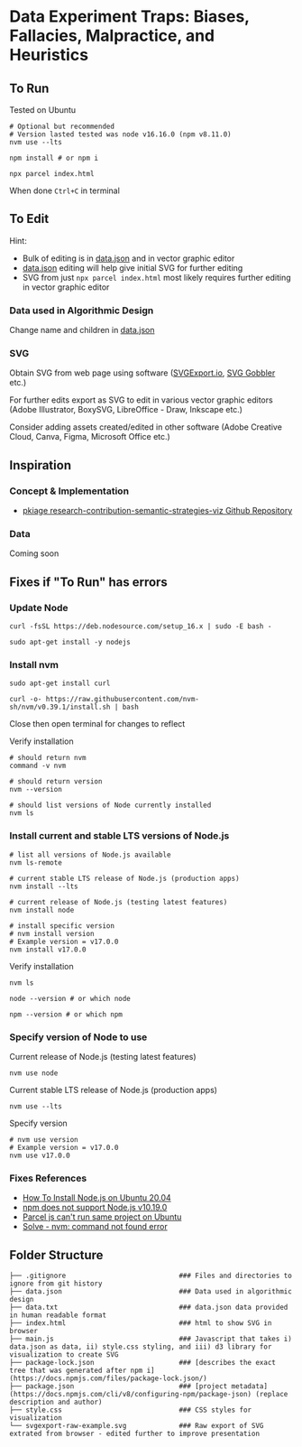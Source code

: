 # Data Experiment Traps: Biases, Fallacies, Malpractice, and Heuristics

## To Run

Tested on Ubuntu

```shell
# Optional but recommended
# Version lasted tested was node v16.16.0 (npm v8.11.0)
nvm use --lts
```

```shell
npm install # or npm i
```

```
npx parcel index.html
```

When done `Ctrl+C` in terminal

## To Edit

Hint: 
- Bulk of editing is in [data.json](https://github.com/pkiage/research-contribution/blob/master/data.json) and in vector graphic editor
- [data.json](https://github.com/pkiage/research-contribution/blob/master/data.json) editing will help give initial SVG for further editing
- SVG from just `npx parcel index.html`  most likely requires further editing in vector graphic editor

### Data used in Algorithmic Design

Change name and children in [data.json](https://github.com/pkiage/research-contribution/blob/master/data.json)

### SVG

Obtain SVG from web page using software ([SVGExport.io](https://svgexport.io/), [SVG Gobbler](https://github.com/rossmoody/svg-gobbler) etc.)

For further edits export as SVG to edit in various vector graphic editors (Adobe Illustrator, BoxySVG, LibreOffice - Draw, Inkscape etc.)

Consider adding assets created/edited in other software (Adobe Creative Cloud, Canva, Figma, Microsoft Office etc.)

## Inspiration

### Concept & Implementation

- [pkiage research-contribution-semantic-strategies-viz Github Repository](https://github.com/pkiage/research-contribution-semantic-strategies-viz)

### Data

Coming soon

## Fixes if "To Run" has errors

### Update Node

```shell
curl -fsSL https://deb.nodesource.com/setup_16.x | sudo -E bash -

sudo apt-get install -y nodejs
```

### Install nvm

```shell
sudo apt-get install curl

curl -o- https://raw.githubusercontent.com/nvm-sh/nvm/v0.39.1/install.sh | bash
```

Close then open terminal for changes to reflect

Verify installation

```shell
# should return nvm
command -v nvm

# should return version
nvm --version

# should list versions of Node currently installed
nvm ls
```

### Install current and stable LTS versions of Node.js

```shell
# list all versions of Node.js available
nvm ls-remote
```

```shell
# current stable LTS release of Node.js (production apps)
nvm install --lts

# current release of Node.js (testing latest features)
nvm install node

# install specific version
# nvm install version
# Example version = v17.0.0
nvm install v17.0.0
```

Verify installation

```shell
nvm ls

node --version # or which node

npm --version # or which npm
```

### Specify version of Node to use

Current release of Node.js (testing latest features)

```shell
nvm use node
```

Current stable LTS release of Node.js (production apps)

```shell
nvm use --lts
```

Specify version

```shell
# nvm use version
# Example version = v17.0.0
nvm use v17.0.0
```

### Fixes References

- [How To Install Node.js on Ubuntu 20.04](https://www.digitalocean.com/community/tutorials/how-to-install-node-js-on-ubuntu-20-04)
- [npm does not support Node.js v10.19.0](https://askubuntu.com/questions/1382565/npm-does-not-support-node-js-v10-19-0)
- [Parcel js can't run same project on Ubuntu](https://stackoverflow.com/questions/68801380/parcel-js-cant-run-same-project-on-ubuntu)
- [Solve - nvm: command not found error](https://bobbyhadz.com/blog/nvm-command-not-found)

## Folder Structure

```folder-structure       
├── .gitignore                            ### Files and directories to ignore from git history
├── data.json                             ### Data used in algorithmic design
├── data.txt                              ### data.json data provided in human readable format
├── index.html                            ### html to show SVG in browser
├── main.js                               ### Javascript that takes i) data.json as data, ii) style.css styling, and iii) d3 library for visualization to create SVG
├── package-lock.json                     ### [describes the exact tree that was generated after npm i](https://docs.npmjs.com/files/package-lock.json/)
├── package.json                          ### [project metadata](https://docs.npmjs.com/cli/v8/configuring-npm/package-json) (replace description and author)
├── style.css                             ### CSS styles for visualization
└── svgexport-raw-example.svg             ### Raw export of SVG extrated from browser - edited further to improve presentation
```
